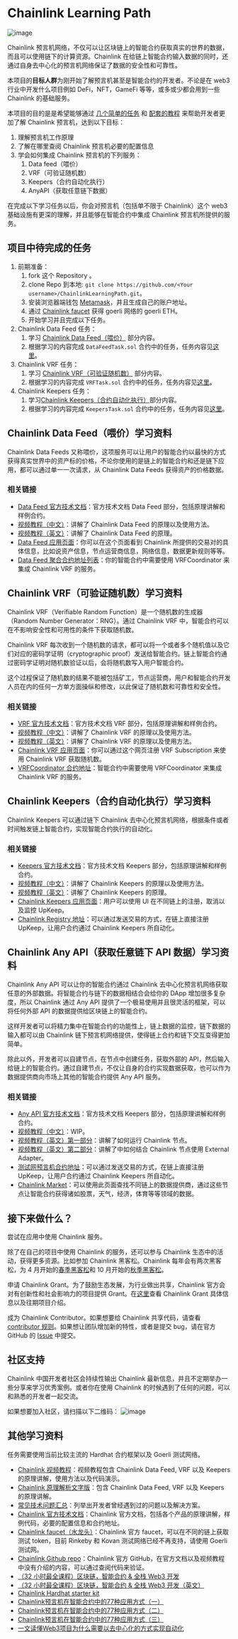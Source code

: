 # Chainlink Learning Path
![image](./image/logo-chainlink-blue.svg)

Chainlink 预言机网络，不仅可以让区块链上的智能合约获取真实的世界的数据，而且可以使用链下的计算资源。Chainlink 在给链上智能合约输入数据的同时，还通过自身去中心化的预言机网络保证了数据的安全性和可靠性。

本项目的**目标人群**为刚开始了解预言机甚至是智能合约的开发者。不论是在 web3 行业中开发什么项目例如 DeFi，NFT，GameFi 等等，或多或少都会用到一些 Chainlink 的基础服务。

本项目的目的是是希望能够通过 [几个简单的任务](#任务) 和 [配套的教程](#任务相关资源) 来帮助开发者更加了解 Chainlink 预言机，达到以下目标：
1. 理解预言机工作原理
2. 了解在哪里查阅 Chainlink 预言机必要的配置信息
3. 学会如何集成 Chainlink 预言机的下列服务：
   1. Data feed（喂价）
   2. VRF（可验证随机数）
   3. Keepers（合约自动化执行）
   4. AnyAPI（获取任意链下数据）

在完成以下学习任务以后，你会对预言机（包括单不限于 Chainlink）这个 web3 基础设施有更深的理解，并且能够在智能合约中集成 Chainlink 预言机所提供的服务。

## 项目中待完成的任务
1. 前期准备：
   1. fork 这个 Repository 。
   2. clone Repo 到本地: `git clone https://github.com/<Your username>/ChainlinkLearningPath.git`。
   3. 安装浏览器端钱包 [Metamask](https://metamask.io/)，并且生成自己的账户地址。
   4. 通过 [Chainlink faucet](https://faucets.chain.link/) 获得 goerli 网络的 goerli ETH。
   5. 开始学习并且完成以下任务。
2. Chainlink Data Feed 任务：
   1. 学习 [Chainlink Data Feed（喂价）](#chainlink-data-feed喂价) 部分内容。
   2. 根据学习的内容完成 `DataFeedTask.sol` 合约中的任务，任务内容见[这里](./contracts/DataFeedTask.sol)。
3. Chainlink VRF 任务：
   1. 学习 [Chainlink VRF（可验证随机数）](#chainlink-vrf可验证随机数) 部分内容。
   2. 根据学习的内容完成 `VRFTask.sol` 合约中的任务，任务内容见[这里](./contracts/VRFTask.sol)。
4. Chainlink Keepers 任务：
   1. 学习[Chainlink Keepers（合约自动化执行）](#chainlink-keepers合约自动化执行)部分内容。
   2. 根据学习的内容完成 `KeepersTask.sol` 合约中的任务，任务内容见[这里](./contracts/KeepersTask.sol)。


## Chainlink Data Feed（喂价）学习资料
Chainlink Data Feeds 又称喂价，这项服务可以让用户的智能合约以最快的方式获得真实世界中的资产标的价格，不论你使用的是链上的智能合约和还是链下应用，都可以通过单一一次请求，从 Chainlink Data Feeds 获得资产的价格数据。

### 相关链接
- [Data Feed 官方技术文档](https://docs.chain.link/docs/using-chainlink-reference-contracts/)：官方技术文档 Data Feed 部分，包括原理讲解和样例合约。
- [视频教程（中文）](https://www.bilibili.com/video/BV1ed4y1N7Uv?p=2)：讲解了 Chainlink Data Feed 的原理以及使用方法。
- [视频教程（英文）](https://www.youtube.com/watch?v=e75kwGzvtnI)：讲解了 Chainlink Data Feed 的原理。
- [Data Feed 应用页面](https://data.chain.link/)：你可以在这个页面看到 Chainlink 所提供的交易对的具体信息，比如说资产信息，节点运营商信息，网络信息，数据更新规则等等。
- [Data Feed 聚合合约地址列表](https://docs.chain.link/docs/reference-contracts/)：你的智能合约中需要使用 VRFCoordinator 来集成 Chainlink VRF 的服务。

## Chainlink VRF（可验证随机数）学习资料
Chainlink VRF（Verifiable Random Function）是一个随机数的生成器（Random Number Generator：RNG）。通过 Chainlink VRF 中，智能合约可以在不影响安全性和可用性的条件下获取随机数。

Chainlink VRF 每次收到一个随机数的请求，都可以将一个或者多个随机值以及它们对应的密码学证明（cryptographic proof）发送给智能合约。链上智能合约通过密码学证明对随机数验证以后，会将随机数写入用户智能合约。

这个过程保证了随机数的结果不能被包括矿工，节点运营商，用户和智能合约开发人员在内的任何一方单方面操纵和修改，以此保证了随机数和可靠性和安全性。
### 相关链接
- [VRF 官方技术文档](https://docs.chain.link/docs/vrf/v2/introduction/)：官方技术文档 VRF 部分，包括原理讲解和样例合约。
- [视频教程（中文）](https://www.bilibili.com/video/BV1ed4y1N7Uv?p=5)：讲解了 Chainlink VRF 的原理以及使用方法。
- [视频教程（英文）](https://www.youtube.com/watch?v=JqZWariqh5s)：讲解了 Chainlink VRF 的原理以及使用方法。
- [Chainlink VRF 应用页面](https://vrf.chain.link/)：你可以通过这个网页注册 VRF Subscription 来使用 Chainlink VRF 获取随机数。
- [VRFCoordinator 合约地址](https://docs.chain.link/docs/vrf/v2/supported-networks/)：智能合约中需要使用 VRFCoordinator 来集成 Chainlink VRF 的服务。
## Chainlink Keepers（合约自动化执行）学习资料
Chainlink Keepers 可以通过链下 Chainlink 去中心化预言机网络，根据条件或者时间触发链上智能合约，实现智能合约执行的自动化。

### 相关链接
- [Keepers 官方技术文档](https://docs.chain.link/docs/chainlink-keepers/introduction/)：官方技术文档 Keepers 部分，包括原理讲解和样例合约。
- [视频教程（中文）](https://www.bilibili.com/video/BV1ed4y1N7Uv?p=9)：讲解了 Chainlink Keepers 的原理以及使用方法。
- [视频教程（英文）](https://www.youtube.com/watch?v=MSKDIy85xlI)：讲解了 Chainlink Keepers 的原理。
- [Chainlink Keepers 应用页面](https://keepers.chain.link/)：用户可以使用 UI 在不同链上的注册，取消以及监控 UpKeep。
- [Chainlink Registry 地址](https://docs.chain.link/docs/chainlink-keepers/supported-networks/)：可以通过发送交易的方式，在链上直接注册 UpKeep，让用户合约通过 Chainlink Keepers 所自动化。

## Chainlink Any API（获取任意链下 API 数据）学习资料
Chainlink Any API 可以让你的智能合约通过 Chainlink 去中心化预言机网络获取任意的外部数据。将智能合约与链下的数据相结合会给你的 DApp 增加很多复杂度，所以 Chainlink 通过 Any API 提供了一个极易使用并且很灵活的框架，可以将任何外部 API 的数据提供给区块链上的智能合约。

这样开发者可以将精力集中在智能合约的功能性上，链上数据的监控，链下数据的输入都可以由 Chainlink 链下预言机网络提供，使得链上合约和链下交互变得更加简单。

除此以外，开发者可以自建节点，在节点中创建任务，获取外部的 API，然后输入给链上的智能合约。通过自建节点，不仅让自身的合约实现数据获取，也可以作为数据提供商向市场上其他的智能合约提供 Any API 服务。
### 相关链接
- [Any API 官方技术文档](https://docs.chain.link/docs/any-api/introduction/)：官方技术文档 Keepers 部分，包括原理讲解和样例合约。
- [视频教程（中文）]()：WIP。
- [视频教程（英文）第一部分](https://www.youtube.com/watch?v=DO3O6ZUtwbs)：讲解了如何运行 Chainlink 节点。
- [视频教程（英文）第二部分](https://www.youtube.com/watch?v=fICFYsN4E74)：讲解了中如何结合 Chainlink 节点使用 External Adapter。
- [测试网预言机合约地址](https://docs.chain.link/docs/any-api/testnet-oracles/)：可以通过发送交易的方式，在链上直接注册 UpKeep，让用户合约通过 Chainlink Keepers 所自动化。
- [Chainlink Market](https://market.link/overview)：可以使用此页面查找不同链上的数据提供商，通过这些节点让智能合约获得诸如股票，天气，经济，体育等等领域的数据。

## 接下来做什么？
尝试在应用中使用 Chainlink 服务。

除了在自己的项目中使用 Chainlink 的服务，还可以参与 Chainlink 生态中的活动，获得更多资源。比如参加 Chainlink 黑客松。Chainlink 每年会有两次黑客松，为 4 月开始的[春季黑客松](https://chainlinkspring2022.devpost.com/)和 10 月开始的[秋季黑客松](https://chain.link/hackathon)。

申请 Chainlink Grant。为了鼓励生态发展，为行业做出共享，Chainlink 官方会对有创新性和社会影响力的项目提供 Grant。在[这里](https://chain.link/community/grants)查看 Chainlink Grant 具体信息以及往期项目介绍。

成为 Chainlink Contributor。如果想要给 Chainlink 共享代码，请查看 [contributor 规则](https://github.com/smartcontractkit/chainlink/blob/develop/docs/CONTRIBUTING.md)。如果想让团队增加新的特性，或者是提交 bug，请在官方 GitHub 的 [Issue](https://github.com/smartcontractkit/chainlink/issues) 中提交。

## 社区支持
Chainlink 中国开发者社区会持续性输出 Chainlink 最新信息，并且不定期举办一些分享来学习优秀案例。或者你在使用 Chainlink 的时候遇到了任何的问题，可以和熟悉的开发者一起交流。

如果想要加入社区，请扫描以下二维码：
![image](./image/QRCode.png)


## 其他学习资料
任务需要使用当前比较主流的 Hardhat 合约框架以及 Goerli 测试网络。
- [Chainlink 视频教程](https://www.bilibili.com/video/BV1ed4y1N7Uv)：视频教程包含 Chainlink Data Feed, VRF 以及 Keepers 的原理讲解，使用方法以及代码演示。
- [Chainlink 原理解析文字版](https://learnblockchain.cn/article/4766)：包含 Chainlink Data Feed, VRF 以及 Keepers 的原理讲解。
- [常见技术问题汇总](https://learnblockchain.cn/people/398/questions)：列举出开发者曾经遇到过的问题以及解决方案。
- [Chainlink 官方技术文档](https://docs.chain.link/)：Chainlink 官方文档，包括各个产品的原理讲解，样例代码，必要的配置信息和合约地址。
- [Chainlink faucet（水龙头）](https://faucets.chain.link/)：Chainlink 官方 faucet，可以在不同的链上获取测试 token，目前 Rinkeby 和 Kovan 测试网络已经不再支持，请使用 Goerli 测试网。
- [Chainlink Github repo](https://github.com/smartcontractkit)：Chainlink 官方 GitHub，在官方文档以及视频教程中没有介绍的内容，可以通过查阅代码来验证。
- [（32 小时最全课程）区块链，智能合约 & 全栈 Web3 开发](https://www.bilibili.com/video/BV1Ca411n7ta)
- [（32 小时最全课程）区块链，智能合约 & 全栈 Web3 开发（英文）](https://www.youtube.com/watch?v=gyMwXuJrbJQ)
- [Chainlink Hardhat starter kit](https://github.com/smartcontractkit/hardhat-starter-kit)
- [Chainlink预言机在智能合约中的77种应用方式（一）](https://learnblockchain.cn/article/4115)
- [Chainlink预言机在智能合约中的77种应用方式（二）](https://learnblockchain.cn/article/4144)
- [Chainlink预言机在智能合约中的77种应用方式（三）](https://learnblockchain.cn/article/4262)
- [一文读懂Web3项目为什么需要以去中心化的方式实现自动化](https://learnblockchain.cn/article/4051)